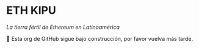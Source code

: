 # ETH KIPU
_La tierra fértil de Ethereum en Latinoamérica_

👷 Esta org de GitHub sigue bajo construcción, por favor vuelva más tarde.
